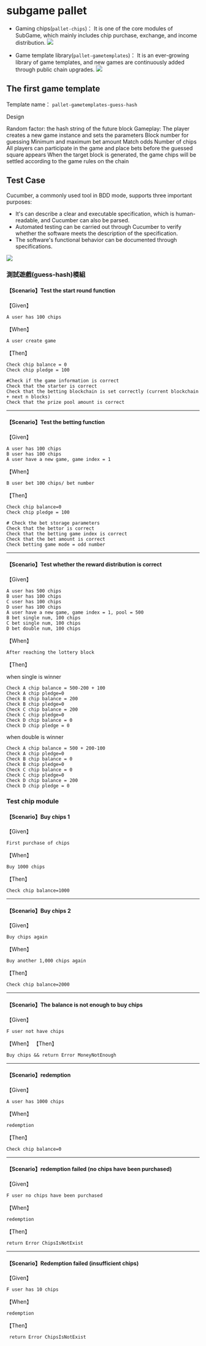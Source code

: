 # subgame pallet
* Gaming chips(`pallet-chips`)：
It is one of the core modules of SubGame, which mainly includes chip purchase, exchange, and income distribution.
![](https://i.imgur.com/UKhJ00s.png)

* Game template library(`pallet-gametemplates`)：
It is an ever-growing library of game templates, and new games are continuously added through public chain upgrades.
![](https://i.imgur.com/o0nS8iu.png)



## The first game template
Template name： `pallet-gametemplates-guess-hash`

Design

Random factor: the hash string of the future block
Gameplay:
The player creates a new game instance and sets the parameters
Block number for guessing
Minimum and maximum bet amount
Match odds
Number of chips
All players can participate in the game and place bets before the guessed square appears
When the target block is generated, the game chips will be settled according to the game rules on the chain



## Test Case
Cucumber, a commonly used tool in BDD mode, supports three important purposes:
* It's can describe a clear and executable specification,  which is human-readable, and Cucumber can also be parsed.
* Automated testing can be carried out through Cucumber to verify whether the software meets the description of the specification.
* The software's functional behavior can be documented through specifications.


![](https://i.imgur.com/FLfi9Y8.png)


### 測試遊戲(guess-hash)模組

#### 【Scenario】Test the start round function
【Given】
```
A user has 100 chips
```
【When】
```
A user create game 
```
【Then】
```
Check chip balance = 0
Check chip pledge = 100

#Check if the game information is correct
Check that the starter is correct
Check that the betting blockchain is set correctly (current blockchain + next n blocks)
Check that the prize pool amount is correct
```

---
#### 【Scenario】Test the betting function

【Given】
```
A user has 100 chips
B user has 100 chips
A user have a new game, game index = 1
```
【When】
```
B user bet 100 chips/ bet number
```
【Then】
```
Check chip balance=0
Check chip pledge = 100

# Check the bet storage parameters
Check that the bettor is correct
Check that the betting game index is correct
Check that the bet amount is correct
Check betting game mode = odd number
```
---
#### 【Scenario】Test whether the reward distribution is correct
【Given】
```
A user has 500 chips
B user has 100 chips
C user has 100 chips
D user has 100 chips
A user have a new game, game index = 1, pool = 500
B bet single num, 100 chips
C bet single num, 100 chips
D bet double num, 100 chips
```
【When】
```
After reaching the lottery block
```
【Then】


when single is winner
```
Check A chip balance = 500-200 + 100
Check A chip pledge=0
Check B chip balance = 200
Check B chip pledge=0
Check C chip balance = 200
Check C chip pledge=0
Check D chip balance = 0
Check D chip pledge = 0
```

when double is winner
```
Check A chip balance = 500 + 200-100
Check A chip pledge=0
Check B chip balance = 0
Check B chip pledge=0
Check C chip balance = 0
Check C chip pledge=0
Check D chip balance = 200
Check D chip pledge = 0

```

### Test chip module

#### 【Scenario】Buy chips 1


【Given】
```
First purchase of chips
```
【When】
```
Buy 1000 chips
```
【Then】
```
Check chip balance=1000
```


---

#### 【Scenario】Buy chips 2
【Given】
```
Buy chips again
```
【When】
```
Buy another 1,000 chips again
```
【Then】
```
Check chip balance=2000
```
---
#### 【Scenario】The balance is not enough to buy chips
【Given】
```
F user not have chips
```
【When】
【Then】
```
Buy chips && return Error MoneyNotEnough
```
---
#### 【Scenario】redemption
【Given】
```
A user has 1000 chips
```
【When】
```
redemption
```
【Then】
```
Check chip balance=0
```
---
#### 【Scenario】redemption failed (no chips have been purchased)
【Given】
```
F user no chips have been purchased
```
【When】
```
redemption
```
【Then】
```
return Error ChipsIsNotExist
```
---
#### 【Scenario】Redemption failed (insufficient chips)
【Given】
```
F user has 10 chips
```
【When】
```
redemption
```
【Then】
```
 return Error ChipsIsNotExist
```
